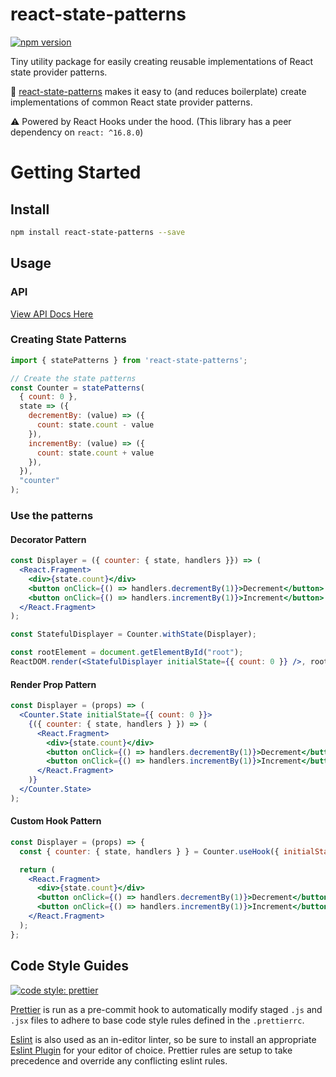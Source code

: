 # react-state-patterns
[![npm version](https://badge.fury.io/js/react-state-patterns.svg)](https://badge.fury.io/js/react-state-patterns)

Tiny utility package for easily creating reusable implementations of React state provider patterns.

🚀  [react-state-patterns](https://www.npmjs.com/package/react-state-patterns) makes it easy to (and reduces boilerplate) create implementations of common React state provider patterns.

⚠️  Powered by React Hooks under the hood. (This library has a peer dependency on `react: ^16.8.0`)

# Getting Started

## Install
```bash
npm install react-state-patterns --save
```

## Usage

### API
[View API Docs Here](https://github.com/mcclayton/react-state-patterns/blob/master/API.md)

### Creating State Patterns
```jsx
import { statePatterns } from 'react-state-patterns';

// Create the state patterns
const Counter = statePatterns(
  { count: 0 },
  state => ({
    decrementBy: (value) => ({
      count: state.count - value
    }),
    incrementBy: (value) => ({
      count: state.count + value
    }),
  }),
  "counter"
);
```

### Use the patterns

#### Decorator Pattern
```jsx
const Displayer = ({ counter: { state, handlers }}) => (
  <React.Fragment>
    <div>{state.count}</div>
    <button onClick={() => handlers.decrementBy(1)}>Decrement</button>
    <button onClick={() => handlers.incrementBy(1)}>Increment</button>
  </React.Fragment>
);

const StatefulDisplayer = Counter.withState(Displayer);

const rootElement = document.getElementById("root");
ReactDOM.render(<StatefulDisplayer initialState={{ count: 0 }} />, rootElement);
```

#### Render Prop Pattern
```jsx
const Displayer = (props) => (
  <Counter.State initialState={{ count: 0 }}>
    {({ counter: { state, handlers } }) => (
      <React.Fragment>
        <div>{state.count}</div>
        <button onClick={() => handlers.decrementBy(1)}>Decrement</button>
        <button onClick={() => handlers.incrementBy(1)}>Increment</button>
      </React.Fragment>
    )}
  </Counter.State>
);
```

#### Custom Hook Pattern
```jsx
const Displayer = (props) => {
  const { counter: { state, handlers } } = Counter.useHook({ initialState: { count: 0 } });

  return (
    <React.Fragment>
      <div>{state.count}</div>
      <button onClick={() => handlers.decrementBy(1)}>Decrement</button>
      <button onClick={() => handlers.incrementBy(1)}>Increment</button>
    </React.Fragment>
  );
};
```

## Code Style Guides
[![code style: prettier](https://img.shields.io/badge/code_style-prettier-ff69b4.svg?style=flat-square)](https://github.com/prettier/prettier)

[Prettier](https://prettier.io/) is run as a pre-commit hook to automatically
modify staged `.js` and `.jsx` files to adhere to base code style rules defined in the `.prettierrc`.

[Eslint](https://eslint.org/) is also used as an in-editor linter, so be sure to install
an appropriate [Eslint Plugin](https://eslint.org/docs/3.0.0/user-guide/integrations#editors) for your editor of choice.
Prettier rules are setup to take precedence and override any conflicting eslint rules.
